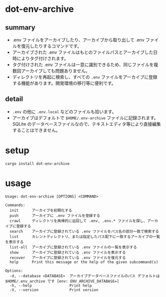 # dot-env-archive

## summary

- .env ファイルをアーカイブしたり、アーカイブから取り出して .env ファイルを復元したりするコマンドです。
- アーカイブされた .env ファイルはもとのファイルパスとアーカイブした日時によりタグ付けされます。
- タグ付けされた .env ファイルは一意に識別できるため、同じファイルを複数回アーカイブしても問題ありません。
- ディレクトリを再起に検索し、すべての `.env` ファイルをアーカイブに登録する機能があります。開発環境の移行等に便利です。

## detail

- `.env` の他に `.env.local` などのファイルも拾います。
- アーカイブはデフォルトで `$HOME/.env-archive` ファイルに記録されます。SQLite のデータベースファイルなので、テキストエディタ等により直接編集することはできません。

# setup

```
cargo install dot-env-archive
```

# usage

```
Usage: dot-env-archive [OPTIONS] <COMMAND>

Commands:
  init      アーカイブを初期化する
  push      アーカイブに .env ファイルを登録する
  crawl     ディレクトリを再帰的に巡回して .env, .env.* ファイルを探し、アーカイブに登録する
  search    アーカイブに登録されている .env ファイルをパス名の部分一致で検索する
  list      カレントディレクトリ、または指定したパス配下に一致するアーカイブの一覧を表示する
  list-all  アーカイブに登録されている .env ファイルの一覧を表示する
  show      アーカイブに登録されている .env ファイルを表示する
  recover   アーカイブに登録されている .env ファイルを復元する
  help      Print this message or the help of the given subcommand(s)

Options:
  -d, --database <DATABASE>  アーカイブデータベースファイルのパス デフォルトは $HOME/.env_archive です [env: ENV_ARCHIVE_DATABASE=]
  -h, --help                 Print help
  -V, --version              Print version
```